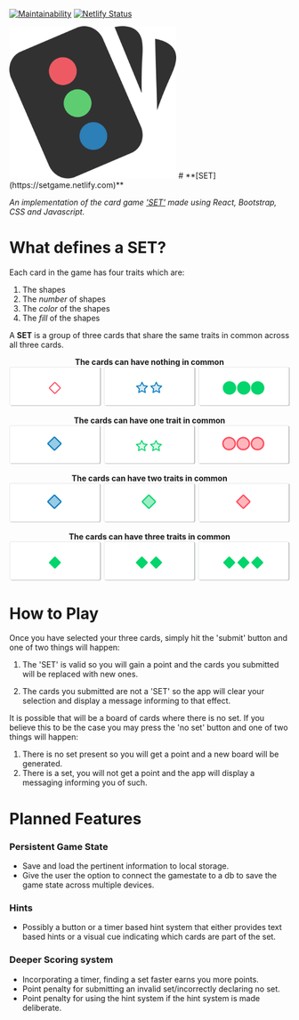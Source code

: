 [![Maintainability](https://api.codeclimate.com/v1/badges/42388835c250029e4251/maintainability)](https://codeclimate.com/github/Karan-Taneja/SetGame/maintainability)
[![Netlify Status](https://api.netlify.com/api/v1/badges/719db664-2369-4c76-b84a-a20820faeb39/deploy-status)](https://app.netlify.com/sites/setgame/deploys)

<img src="./src/assets/setlogo.svg" width=300px/>
# **[SET](https://setgame.netlify.com)**

*An implementation of the card game <a href="https://en.wikipedia.org/wiki/Set_(card_game)">'SET'</a> made using React, Bootstrap, CSS and Javascript.*

# **What defines a SET?**
Each card in the game has four traits which are:
  1. The shapes
  2. The *number* of shapes
  3. The *color* of the shapes
  4. The *fill* of the shapes

A **SET** is a group of three cards that share the same traits in common across all three cards.

  **<div style="margin: 0; padding: 0; text-align: center;">The cards can have nothing in common</div>**
  <img src="./src/assets/instructions/setOfZero.png" />

  **<div style="margin: 0; padding: 0; text-align: center;">The cards can have one trait in common</div>**
  <img src="./src/assets/instructions/setOfOne.png" />

  **<div style="margin: 0; padding: 0; text-align: center;">The cards can have two traits in common</div>**
  <img src="./src/assets/instructions/setOfTwo.png" />

  **<div style="margin: 0; padding: 0; text-align: center;">The cards can have three traits in common</div>**
  <img src="./src/assets/instructions/setOfThree.png" />

# **How to Play**

Once you have selected your three cards, simply hit the 'submit' button and one of two things will happen:

  1. The 'SET' is valid so you will gain a point and the cards you submitted will be replaced with new ones.

  2. The cards you submitted are not a 'SET' so the app will clear your selection and display a message informing to that effect.

It is possible that will be a board of cards where there is no set. If you believe this to be the case you may press the 'no set' button and one of two things will happen:

  1. There is no set present so you will get a point and a new board will be generated.
  2. There is a set, you will not get a point and the app will display a messaging informing you of such.

# **Planned Features**
### **Persistent Game State**
  * Save and load the pertinent information to local storage.
  * Give the user the option to connect the gamestate to a db to save the game state across multiple devices.
### **Hints**
  * Possibly a button or a timer based hint system that either provides text based hints or a visual cue indicating which cards are part of the set.
### **Deeper Scoring system**
  * Incorporating a timer, finding a set faster earns you more points.
  * Point penalty for submitting an invalid set/incorrectly declaring no set.
  * Point penalty for using the hint system if the hint system is made deliberate.
